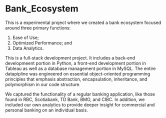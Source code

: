 # Bank_Ecosystem

This is a experimental project where we created a bank ecosystem focused around three primary functions:
  1) Ease of Use;
  2) Optimized Performance; and
  3) Data Analytics.

This is a full-stack development project. It includes a back-end developmeent portion in Python, a front-end development portion in Tableau as well as a database management portion in MySQL. The entire datapipline was engineered on essential object-oriented programming principles that emphasis abstraction, encapsulation, inheritance, and polymorphism in our code structure.

We captured the functionality of a regular banking application, like those found in RBC, Scotiabank, TD Bank, BMO, and CIBC. In addition, we included our own analytics to provide deeper insight for commercial and personal banking on an individual basis.
